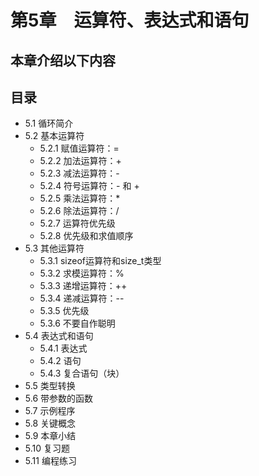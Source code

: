 # 第5章　运算符、表达式和语句


## 本章介绍以下内容

## 目录

* 5.1  循环简介 
* 5.2  基本运算符
  - 5.2.1 赋值运算符：= 
  - 5.2.2 加法运算符：+
  - 5.2.3 减法运算符：-
  - 5.2.4 符号运算符：- 和 +
  - 5.2.5 乘法运算符：*
  - 5.2.6 除法运算符：/
  - 5.2.7 运算符优先级
  - 5.2.8 优先级和求值顺序
* 5.3  其他运算符
  - 5.3.1 sizeof运算符和size_t类型
  - 5.3.2 求模运算符：%
  - 5.3.3 递增运算符：++
  - 5.3.4 递减运算符：--
  - 5.3.5 优先级
  - 5.3.6 不要自作聪明
* 5.4  表达式和语句
  - 5.4.1 表达式
  - 5.4.2 语句
  - 5.4.3 复合语句（块）
* 5.5  类型转换
* 5.6  带参数的函数
* 5.7  示例程序
* 5.8  关键概念
* 5.9  本章小结
* 5.10 复习题
* 5.11 编程练习
